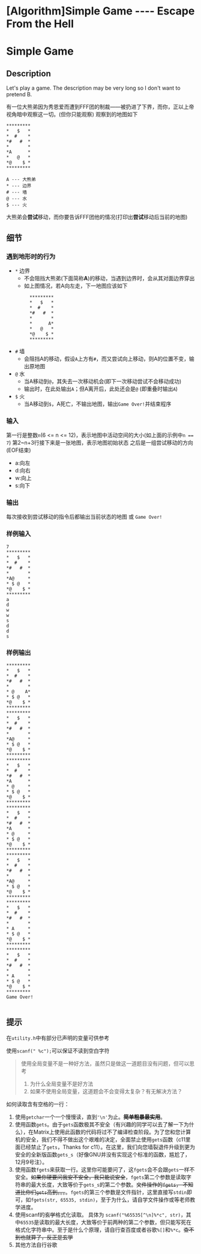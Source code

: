 # [Algorithm]Simple Game ---- Escape From the Hell

# Simple Game

## Description

Let's play a game. The description may be very long so I don't want to pretend B.

有一位大熊弟因为秀恩爱而遭到FFF团的制裁——被扔进了下界，而你，正以上帝视角暗中观察这一切。(但你只能观察)
观察到的地图如下

```
*********
*   $   *
*  #    *
*#   #  *
*       *
*A      *
*   @   *
*@    $ *
*********

A --- 大熊弟
* --- 边界
# --- 墙
@ --- 水
$ --- 火

```

大熊弟会**尝试**移动，而你要告诉FFF团他的情况(打印出**尝试**移动后当前的地图)

## 细节

### 遇到地形时的行为
+ `*` 边界
  + 不会阻挡大熊弟(下面简称**A**)的移动，当遇到边界时，会从其对面边界穿出
  + 如上图情况，若A向左走，下一地图应该如下
    ```
      *********
      *   $   *
      *  #    *
      *#   #  *
      *       *
      *      A*
      *   @   *
      *@    $ *
      *********
    ```
+ `#` 墙
  + 会阻挡A的移动，假设`A`上方有`#`，而又尝试向上移动，则A的位置不变，输出原地图
+ `@` 水
  + 当A移动到`@`，其失去一次移动机会(即下一次移动尝试不会移动成功)
  + 输出时，在此处输出`A`；但A离开后，此处还会是`@` (即重叠时输出`A`)
+ `$` 火
  + 当A移动到`$`，A死亡，不输出地图，输出`Game Over!`并结束程序

### 输入

第一行是整数`n`(6 <= n <= 12)，表示地图中活动空间的大小(如上面的示例中`n == 7`)
第2~n+3行接下来是一张地图，表示地图初始状态
之后是一组尝试移动的方向(EOF结束)
+ a:向左
+ d:向右
+ w:向上
+ s:向下

### 输出

每次接收到尝试移动的指令后都输出当前状态的地图 或 `Game Over!`

### 样例输入
```
7
*********
*   $   *
*  #    *
*#   #  *
*       *
*A@     *
* $ @   *
*@    $ *
*********
a
d
w
w
s
d
d
s
```

### 样例输出
```
*********
*   $   *
*  #    *
*#   #  *
*       *
* @    A*
* $ @   *
*@    $ *
*********
*********
*   $   *
*  #    *
*#   #  *
*       *
*A@     *
* $ @   *
*@    $ *
*********
*********
*   $   *
*  #    *
*#   #  *
*A      *
* @     *
* $ @   *
*@    $ *
*********
*********
*   $   *
*  #    *
*#   #  *
*A      *
* @     *
* $ @   *
*@    $ *
*********
*********
*   $   *
*  #    *
*#   #  *
*       *
*A@     *
* $ @   *
*@    $ *
*********
*********
*   $   *
*  #    *
*#   #  *
*       *
* A     *
* $ @   *
*@    $ *
*********
*********
*   $   *
*  #    *
*#   #  *
*       *
* A     *
* $ @   *
*@    $ *
*********
Game Over!


```

## 提示

在`utility.h`中有部分已声明的变量可供参考

使用`scanf(" %c");`可以保证不读到空白字符

>使用全局变量不是一种好方法，虽然只是做这一道题目没有问题，但可以思考
>1. 为什么全局变量不是好方法
>2. 如果不使用全局变量，这道题会不会变得太复杂？有无解决方法？

如何读取含有空格的一行：
1. 使用``getchar``一个一个慢慢读，直到``'\n'``为止。<del style="font-weight: bolder">简单粗暴最实用</del>。
1. 使用函数``gets``。由于``gets``函数极其不安全（有兴趣的同学可以去了解一下为什么），在Matrix上使用此函数的代码将过不了编译检查阶段。为了您和您计算机的安全，我们不得不做出这个艰难的决定，全面禁止使用``gets``函数（c11里面已经禁止了``gets``，Thanks for c11）。在这里，我们向您墙裂退件升级到更为安全的全新版函数``gets_s``（好像GNU并没有实现这个标准的函数，尴尬了，12月9号注）。
2. 使用函数``fgets``来获取一行。这里你可能要问了，这``fgets``会不会跟``gets``一样不安全。<del>如果你硬要问我安不安全，我只能说安全</del>，``fgets``第二个参数是读取字符串的最大长度，大致等价于``gets_s``的第二个参数。<del>文件操作的``fgets``， 不知道比你们``gets``高到。。。</del>。``fgets``的第三个参数是文件指针，这里直接写``stdin``即可，如``fgets(str, 65535, stdin)``，至于为什么，请自学文件操作或等老师教学进度。
3. 使用scanf的<del>玄学</del>格式化读取。 具体为 ``scanf("%65535[^\n]%*c", str)``，其中``65535``是读取的最大长度，大致等价于前两种的第二个参数，但只能写死在格式化字符串中。至于是什么个原理，请自行查百度或者谷歌``%[]``和``%*c``。<del>查不到也就算了，反正是玄学</del>
4. 其他方法自行谷歌